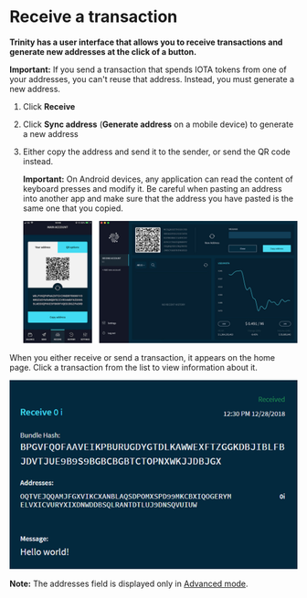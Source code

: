 # Receive a transaction

**Trinity has a user interface that allows you to receive transactions and generate new addresses at the click of a button.**

**Important:** If you send a transaction that spends IOTA tokens from one of your addresses, you can't reuse that address. Instead, you must generate a new address.

1. Click **Receive**
2. Click **Sync address** (**Generate address** on a mobile device) to generate a new address
3. Either copy the address and send it to the sender, or send the QR code instead.

    **Important:** On Android devices, any application can read the content of keyboard presses and modify it. Be careful when pasting an address into another app and make sure that the address you have pasted is the same one that you copied.

    ![Receiving a transaction](../receive.jpg)
    
When you either receive or send a transaction, it appears on the home page. Click a transaction from the list to view information about it.

![A received transaction](../trinity-receive-message.png)

**Note:** The addresses field is displayed only in [Advanced mode](../how-to-guides/change-the-general-settings.md).
